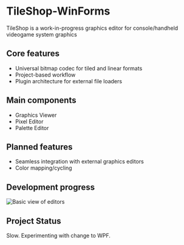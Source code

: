 # TileShop-WinForms
TileShop is a work-in-progress graphics editor for console/handheld videogame system graphics

## Core features
* Universal bitmap codec for tiled and linear formats
* Project-based workflow
* Plugin architecture for external file loaders

## Main components
* Graphics Viewer
* Pixel Editor
* Palette Editor

## Planned features
* Seamless integration with external graphics editors
* Color mapping/cycling

## Development progress
![Basic view of editors](http://i.imgur.com/GYrc3zK.png)

## Project Status
Slow. Experimenting with change to WPF.
